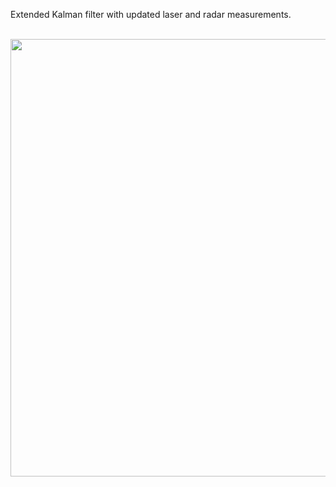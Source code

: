 Extended Kalman filter with updated laser and radar measurements.

<br>
<img height="700" src=https://github.com/ramonastef28/Extended-Kalman-Filter/edit/master/build/plot.png) />
</br>
